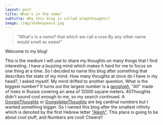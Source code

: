 ```yaml
---
layout: post
title: What's in the name?
subtitle: Why this blog is called alephthoughts?
image: /img/shakespeare.jpg
---
```


>"What's in a name? that which we call a rose
>By any other name would smell as sweet"

Welcome to my blog!

This is the medium I will use to share my thoughts on many things that I find interesting. I have a buzzing mind which makes it hard for me to focus on one thing at a time. So I decided to name this blog after something that describes the state of my mind. How many thoughts at once do I have in my head?, I asked myself. My mind drifted to another question, What is the biggest number?
It turns out the largest number is a [geoglyph](https://en.wikipedia.org/wiki/Geoglyph), "40" made of trees in Russia covering an area of 12000 square meters. 40Thoughts didn't sound cool enough to me, so my search continued. A [GoogolThoughts](https://en.wikipedia.org/wiki/Googol) or [GoogolplexThoughts](https://en.wikipedia.org/wiki/Googolplex) are big cardinal numbers but I wanted something bigger. So I named this blog after the smallest infinity which is denoted by the first Hebrew letter ["Aleph"](https://simple.wikipedia.org/wiki/Aleph_null). 
This place is going to be about cool stuff, and Numbers are cool! 
Cheers!!
